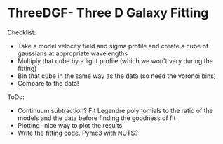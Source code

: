 # ThreeDGF- Three D Galaxy Fitting

Checklist:

* Take a model velocity field and sigma profile and create a cube of gaussians at appropriate wavelengths
* Multiply that cube by a light profile (which we won't vary during the fitting)
* Bin that cube in the same way as the data (so need the voronoi bins)
* Compare to the data!

ToDo:

* Continuum subtraction? Fit Legendre polynomials to the ratio of the models and the data before finding the goodness of fit
* Plotting- nice way to plot the results
* Write the fitting code. Pymc3 with NUTS? 
